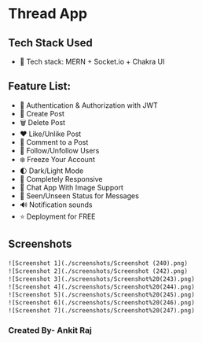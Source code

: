 # Thread App

## Tech Stack Used
    
-   🌟 Tech stack: MERN + Socket.io + Chakra UI

## Feature List:
-   🎃 Authentication & Authorization with JWT
-   📝 Create Post
-   🗑️ Delete Post
-   ❤️ Like/Unlike Post
-   💬 Comment to a Post
-   👥 Follow/Unfollow Users
-   ❄️ Freeze Your Account
-   🌓 Dark/Light Mode
-   📱 Completely Responsive
-   💬 Chat App With Image Support
-   👀 Seen/Unseen Status for Messages
-   🔊 Notification sounds
-   ⭐ Deployment for FREE

## Screenshots
    ![Screenshot 1](./screenshots/Screenshot (240).png)
    ![Screenshot 2](./screenshots/Screenshot (242).png)
    ![Screenshot 3](./screenshots/Screenshot%20(243).png)
    ![Screenshot 4](./screenshots/Screenshot%20(244).png)
    ![Screenshot 5](./screenshots/Screenshot%20(245).png)
    ![Screenshot 6](./screenshots/Screenshot%20(246).png)
    ![Screenshot 7](./screenshots/Screenshot%20(247).png)

### Created By- Ankit Raj


